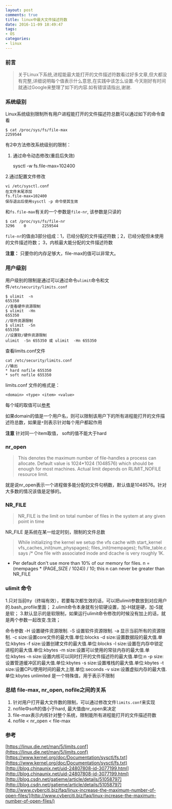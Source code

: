 ```yaml
---
layout: post
comments: true
title: linux中最大文件描述符数
date: 2016-11-09 18:49:47
tags:
- OS
categories:
- linux
---
```


### 前言

> 关于Linux下系统,进程能最大能打开的文件描述符数看过好多文章,但大都没有完整,详细说明每个值表示什么意思,在实践中该怎么设置.今天刚好有时间就通过Google来整理了如下的内容.如有错误请指出,谢谢.

### 系统级别
Linux系统级别限制所有用户进程能打开的文件描述符总数可以通过如下的命令查看

    $ cat /proc/sys/fs/file-max 
    2259544

<!-- more -->

有2中方法修改系统级别的限制：
1. 通过命令动态修改(重启后失效)

    sysctl -w fs.file-max=102400
    
2.通过配置文件修改
    
    vi /etc/sysctl.conf
    在文件末尾添加
    fs.file-max=102400
    保存退出后使用sysctl -p 命令使其生效

和`fs.file-max`有关的一个参数是`file-nr`, 该参数是只读的

    $ cat /proc/sys/fs/file-nr 
    3296    0       2259544    

`file-nr`的值由3部分组成：1，已经分配的文件描述符数；2，已经分配但未使用的文件描述符数；
3，内核最大能分配的文件描述符数

**注意：** 只要你的内存足够大，file-max的值可以非常大。

### 用户级别

用户级别的限制是通过可以通过命令`ulimit`命令和文件`/etc/security/limits.conf`

    $ ulimit  -n
    655350
    //查看硬件资源限制
    $ ulimit  -Hn
    655350
    //软件资源限制
    $ ulimit  -Sn
    655350
    //设置软/硬件资源限制
    ulimit  -Sn 655350 或 ulimit  -Hn 655350
    
查看limits.conf文件

    cat /etc/security/limits.conf
    //输出
    * hard nofile 655350
    * soft nofile 655350    

limits.conf 文件的格式是：

    <domain> <type> <item> <value>

每个域的取值可以[参考](https://linux.die.net/man/5/limits.conf)

如果domain的值是一个用户名，则可以限制该用户下的所有进程能打开的文件描述符总数，如果是`*`则表示针对每个用户都起作用

**注意** 针对同一个item取值， soft的值不能大于hard

### nr_open

> This denotes the maximum number of file-handles a process can 
allocate. Default value is 1024*1024 (1048576) which should be 
enough for most machines. Actual limit depends on RLIMIT_NOFILE 
resource limit.

就是说nr_open表示一个进程做多能分配的文件句柄数，默认值是1048576。针对大多数的情况该值是足够的。

### NR_FILE

> NR_FILE is the limit on total number of files in the system at any given point in time

NR_FILE 是系统在某一给定时刻，限制的文件总数

> While initializing the kernel we setup the vfs cache with start_kernel
vfs_caches_init(num_physpages);
files_init(mempages);
fs/file_table.c says
/* One file with associated inode and dcache is very roughly 1K.
* Per default don't use more than 10% of our memory for files.
n = (mempages * (PAGE_SIZE / 1024)) / 10;
this n can never be greater than NR_FILE   

### ulimit 命令

1.只对当前tty（终端有效），若要每次都生效的话，可以把ulimit参数放到对应用户的.bash_profile里面；
2.ulimit命令本身就有分软硬设置，加-H就是硬，加-S就是软；
3.默认显示的是软限制，如果运行ulimit命令修改的时候没有加上的话，就是两个参数一起改变.生效；

命令参数
-H 设置硬件资源限制.
-S 设置软件资源限制.
-a 显示当前所有的资源限制.
-c size:设置core文件的最大值.单位:blocks
-d size:设置数据段的最大值.单位:kbytes
-f size:设置创建文件的最大值.单位:blocks
-l size:设置在内存中锁定进程的最大值.单位:kbytes
-m size:设置可以使用的常驻内存的最大值.单位:kbytes
-n size:设置内核可以同时打开的文件描述符的最大值.单位:n
-p size:设置管道缓冲区的最大值.单位:kbytes
-s size:设置堆栈的最大值.单位:kbytes
-t size:设置CPU使用时间的最大上限.单位:seconds
-v size:设置虚拟内存的最大值.单位:kbytes
unlimited 是一个特殊值，用于表示不限制


### 总结 file-max, nr_open, nofile之间的关系

1. 针对用户打开最大文件数的限制，可以通过修改文件`limits.conf`来实现
2. nofile中soft的值小于hard, 最大值由nr_open来决定
3. file-max表示内核针对整个系统，限制能所有进程能打开的文件描述符数
4. nofile < nr_open < file-max

### 参考
[https://linux.die.net/man/5/limits.conf](https://linux.die.net/man/5/limits.conf)
[https://www.kernel.org/doc/Documentation/sysctl/fs.txt](https://www.kernel.org/doc/Documentation/sysctl/fs.txt)
[http://blog.chinaunix.net/uid-24807808-id-3077199.html](http://blog.chinaunix.net/uid-24807808-id-3077199.html)
[http://blog.csdn.net/gatieme/article/details/51058797](http://blog.csdn.net/gatieme/article/details/51058797)
[http://www.cyberciti.biz/faq/linux-increase-the-maximum-number-of-open-files/](http://www.cyberciti.biz/faq/linux-increase-the-maximum-number-of-open-files/)


    


    
    
        
    
  